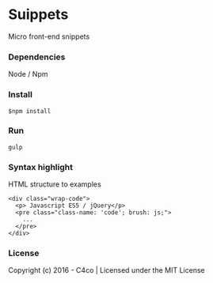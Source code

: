 

# Suippets

Micro front-end snippets

### Dependencies
Node / Npm

### Install
```
$npm install
```

### Run

```
gulp
```

### Syntax highlight

HTML structure to examples
```
<div class="wrap-code">
  <p> Javascript ES5 / jQuery</p>
  <pre class="class-name: 'code'; brush: js;">
    ...
  </pre>
</div>

```

### License

Copyright (c) 2016 - C4co | Licensed under the MIT License
